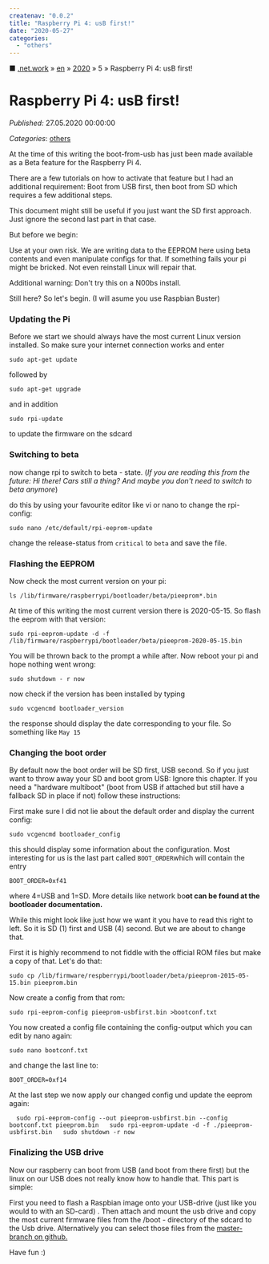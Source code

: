 ```yaml
---
createnav: "0.0.2"
title: "Raspberry Pi 4: usB first!"
date: "2020-05-27"
categories: 
  - "others"
---
```

■ [.net.work](/) » [en](/en) » [2020](/en#2020)  » 5 » Raspberry Pi 4: usB first!

# Raspberry Pi 4: usB first!
_Published:_ 27.05.2020 00:00:00

_Categories_: [others](/en/categories#others)


At the time of this writing the boot-from-usb has just been made available as a Beta feature for the Raspberry Pi 4.

There are a few tutorials on how to activate that feature but I had an additional requirement: Boot from USB first, then boot from SD which requires a few additional steps.

This document might still be useful if you just want the SD first approach. Just ignore the second last part in that case.

But before we begin:

Use at your own risk. We are writing data to the EEPROM here using beta contents and even manipulate configs for that. If something fails your pi might be bricked. Not even reinstall Linux will repair that.

Additional warning: Don't try this on a N00bs install.

Still here? So let's begin. (I will asume you use Raspbian Buster)

### Updating the Pi

Before we start we should always have the most current Linux version installed. So make sure your internet connection works and enter

`sudo apt-get update`

followed by

`sudo apt-get upgrade`

and in addition

`sudo rpi-update`

to update the firmware on the sdcard

### Switching to beta

now change rpi to switch to beta - state. (_If you are reading this from the future: Hi there! Cars still a thing? And maybe you don't need to switch to beta anymore_)

do this by using your favourite editor like vi or nano to change the rpi-config:

`sudo nano /etc/default/rpi-eeprom-update`

change the release-status from `critical` to `beta` and save the file.

### Flashing the EEPROM

Now check the most current version on your pi:

`ls /lib/firmware/raspberrypi/bootloader/beta/pieeprom*.bin`

At time of this writing the most current version there is 2020-05-15. So flash the eeprom with that version:

`sudo rpi-eeprom-update -d -f /lib/firmware/raspberrypi/bootloader/beta/pieeprom-2020-05-15.bin`

You will be thrown back to the prompt a while after. Now reboot your pi and hope nothing went wrong:

`sudo shutdown - r now`

now check if the version has been installed by typing

`sudo vcgencmd bootloader_version`

the response should display the date corresponding to your file. So something like `May 15`

### Changing the boot order

By default now the boot order will be SD first, USB second. So if you just want to throw away your SD and boot grom USB: Ignore this chapter. If you need a "hardware multiboot" (boot from USB if attached but still have a fallback SD in place if not) follow these instructions:

First make sure I did not lie about the default order and display the current config:

`sudo vcgencmd bootloader_config`

this should display some information about the configuration. Most interesting for us is the last part called `BOOT_ORDER`which will contain the entry

`BOOT_ORDER=0xf41`

where 4=USB and 1=SD. More details like network bo**ot can be found at the bootloader documentation.**

While this might look like just how we want it you have to read this right to left. So it is SD (1) first and USB (4) second. But we are about to change that.

First it is highly recommend to not fiddle with the official ROM files but make a copy of that. Let's do that:

`sudo cp /lib/firmware/respberrypi/bootloader/beta/pieeprom-2015-05-15.bin pieeprom.bin`

Now create a config from that rom:

`sudo rpi-eeprom-config pieeprom-usbfirst.bin >bootconf.txt`

You now created a config file containing the config-output which you can edit by nano again:

`sudo nano bootconf.txt`

and change the last line to:

`BOOT_ORDER=0xf14`

At the last step we now apply our changed config und update the eeprom again:

`  
sudo rpi-eeprom-config --out pieeprom-usbfirst.bin --config bootconf.txt pieeprom.bin  
sudo rpi-eeprom-update -d -f ./pieeprom-usbfirst.bin  
sudo shutdown -r now  
`

### Finalizing the USB drive

Now our raspberry can boot from USB (and boot from there first) but the linux on our USB does not really know how to handle that. This part is simple:

First you need to flash a Raspbian image onto your USB-drive (just like you would to with an SD-card) . Then attach and mount the usb drive and copy the most current firmware files from the /boot - directory of the sdcard to the Usb drive. Alternatively you can select those files from the [master-branch on github.](https://github.com/raspberrypi/firmware/tree/master/boot)

Have fun :)
